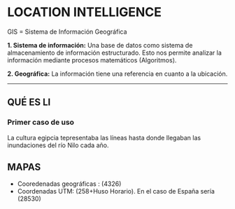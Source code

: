 # LOCATION INTELLIGENCE

GIS = Sistema de Información Geográfica

**1. Sistema de información:** Una base de datos como sistema de almacenamiento de información estructurado. Esto nos permite analizar la información mediante procesos matemáticos (Algoritmos).

**2. Geográfica:** La información tiene una referencia en cuanto a la ubicación. 

---

## QUÉ ES LI

### Primer caso de uso
La cultura egipcia tepresentaba las líneas hasta donde llegaban las inundaciones del río Nilo cada año. 


## MAPAS

- Cooredenadas geográficas : (4326)
- Coordenadas UTM: (258+Huso Horario). En el caso de España sería (28530)